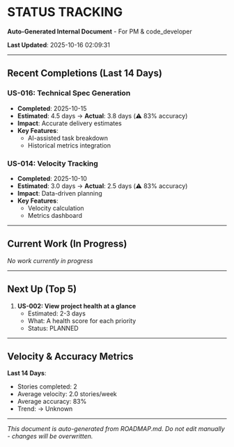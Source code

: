 # STATUS TRACKING

**Auto-Generated Internal Document** - For PM & code_developer

**Last Updated**: 2025-10-16 02:09:31

---

## Recent Completions (Last 14 Days)

### US-016: Technical Spec Generation

- **Completed**: 2025-10-15
- **Estimated**: 4.5 days → **Actual**: 3.8 days (⚠️ 83% accuracy)
- **Impact**: Accurate delivery estimates
- **Key Features**:
  - AI-assisted task breakdown
  - Historical metrics integration

### US-014: Velocity Tracking

- **Completed**: 2025-10-10
- **Estimated**: 3.0 days → **Actual**: 2.5 days (⚠️ 83% accuracy)
- **Impact**: Data-driven planning
- **Key Features**:
  - Velocity calculation
  - Metrics dashboard

---

## Current Work (In Progress)

*No work currently in progress*

---

## Next Up (Top 5)

1. **US-002: View project health at a glance**
   - Estimated: 2-3 days
   - What: A health score for each priority
   - Status: PLANNED

---

## Velocity & Accuracy Metrics

**Last 14 Days**:
- Stories completed: 2
- Average velocity: 2.0 stories/week
- Average accuracy: 83%
- Trend: → Unknown

---

*This document is auto-generated from ROADMAP.md. Do not edit manually - changes will be overwritten.*
